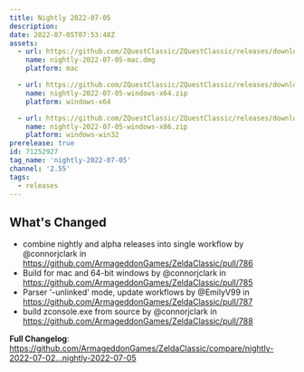 ```yaml
---
title: Nightly 2022-07-05
description: 
date: 2022-07-05T07:53:48Z
assets: 
  - url: https://github.com/ZQuestClassic/ZQuestClassic/releases/download/nightly-2022-07-05/nightly-2022-07-05-mac.dmg
    name: nightly-2022-07-05-mac.dmg
    platform: mac

  - url: https://github.com/ZQuestClassic/ZQuestClassic/releases/download/nightly-2022-07-05/nightly-2022-07-05-windows-x64.zip
    name: nightly-2022-07-05-windows-x64.zip
    platform: windows-x64

  - url: https://github.com/ZQuestClassic/ZQuestClassic/releases/download/nightly-2022-07-05/nightly-2022-07-05-windows-x86.zip
    name: nightly-2022-07-05-windows-x86.zip
    platform: windows-win32
prerelease: true
id: 71252927
tag_name: 'nightly-2022-07-05'
channel: '2.55'
tags:
  - releases
---
```


## What's Changed
* combine nightly and alpha releases into single workflow by @connorjclark in https://github.com/ArmageddonGames/ZeldaClassic/pull/786
* Build for mac and 64-bit windows by @connorjclark in https://github.com/ArmageddonGames/ZeldaClassic/pull/785
* Parser '-unlinked' mode, update workflows by @EmilyV99 in https://github.com/ArmageddonGames/ZeldaClassic/pull/787
* build zconsole.exe from source by @connorjclark in https://github.com/ArmageddonGames/ZeldaClassic/pull/788


**Full Changelog**: https://github.com/ArmageddonGames/ZeldaClassic/compare/nightly-2022-07-02...nightly-2022-07-05
